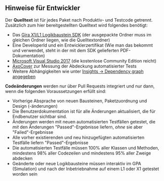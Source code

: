 ## Hinweise für Entwickler

Der **Quelltext** ist für jedes Paket nach Produktiv- und Testcode getrennt.
Zusätzlich zum hier bereitgestellten Quelltext wird folgendes benötigt:
* Das [Gira X1/L1 Logikbaustein SDK](https://partner.gira.de/service/developer.html)
  (der ausgepackte Ordner muss im gleichen Ordner liegen, wie die Quelltextordner)
* Eine DeveloperId und ein Entwicklerzertifikat (Wie man das bekommt und
  verwendet, steht in der mit dem SDK gelieferten PDF-Dokumentation)
* [Microsoft Visual Studio 2017](https://visualstudio.microsoft.com/de/thank-you-downloading-visual-studio/?sku=Community&rel=15)
  (die kostenlose Community Edition reicht)
* [AxoCover](https://marketplace.visualstudio.com/items?itemName=axodox1.AxoCover)
  zur Messung der Abdeckung automatisierter Tests
* Weitere Abhängigkeiten wie unter [Insights -> Dependency graph
  angegeben](https://github.com/recomedia/x1-logic-nodes/network/dependencies)

**Codeänderungen** werden nur über Pull Requests integriert und nur dann,
wenn die folgenden Voraussetzungen erfüllt sind:
* Vorherige Absprache von neuen Bausteinen, Paketzuordnung und Design
  (-änderungen)
* Die Benutzerdokumentation ist für alle Änderungen aktualisiert, die für
  Endbenutzer sichtbar sind.
* Änderungen werden mit neuen automatisierten Testfällen getestet, die
  _mit_ den Änderungen "Passed"-Ergebnisse liefern, _ohne_ sie aber
  "Failed"-Ergebnisse
* Alle vorher existierenden und neu hinzugefügten automatisierten Testfälle
  liefern "Passed"-Ergebnisse
* Die automatisierten Testfälle müssen 100% aller Klassen und Methoden,
  mindestens 98% aller Codezeilen und mindestens 95% aller Zweige
  abdecken
* Geänderte oder neue Logikbausteine müssen interaktiv im GPA (Simulation)
  und nach der Inbetriebnahme auf einem L1 oder X1 getestet worden sein
